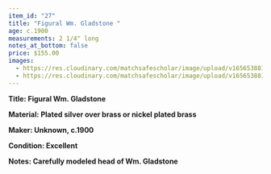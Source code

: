 ```yaml
---
item_id: "27"
title: "Figural Wm. Gladstone "
age: c.1900
measurements: 2 1/4" long
notes_at_bottom: false
price: $155.00
images:
  - https://res.cloudinary.com/matchsafescholar/image/upload/v1656538810/Gladstone1.jpg
  - https://res.cloudinary.com/matchsafescholar/image/upload/v1656538810/Gladstone2.jpg
---
```

**Title:		Figural Wm. Gladstone** 


**Material:	Plated silver over brass or nickel plated brass**


**Maker:	        Unknown, c.1900**


**Condition:	Excellent**


**Notes:		Carefully modeled head of Wm. Gladstone**